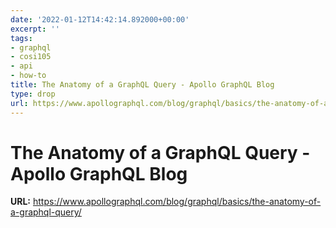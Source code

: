 ```yaml
---
date: '2022-01-12T14:42:14.892000+00:00'
excerpt: ''
tags:
- graphql
- cosi105
- api
- how-to
title: The Anatomy of a GraphQL Query - Apollo GraphQL Blog
type: drop
url: https://www.apollographql.com/blog/graphql/basics/the-anatomy-of-a-graphql-query/
---
```


# The Anatomy of a GraphQL Query - Apollo GraphQL Blog

**URL:** https://www.apollographql.com/blog/graphql/basics/the-anatomy-of-a-graphql-query/

